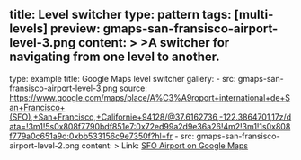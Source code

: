 title: Level switcher
type: pattern
tags: [multi-levels]
preview: gmaps-san-fransisco-airport-level-3.png
content: >
    >A switcher for navigating from one level to another.
---
type: example
title: Google Maps level switcher
gallery:
    - src: gmaps-san-fransisco-airport-level-3.png
      source: https://www.google.com/maps/place/A%C3%A9roport+international+de+San+Francisco+(SFO),+San+Francisco,+Californie+94128/@37.6162736,-122.3864701,17z/data=!3m1!5s0x808f7790bdf851e7:0x72ed99a2d9e36a26!4m2!3m1!1s0x808f779a0c651a9d:0xbb533156c9e7350f?hl=fr
    - src: gmaps-san-fransisco-airport-level-2.png
content: >
    Link: [SFO Airport on Google Maps](https://www.google.com/maps/place/A%C3%A9roport+international+de+San+Francisco,+San+Francisco,+Californie+94128/@37.6162736,-122.3864701,17z/data=!3m1!5s0x808f7790bdf851e7:0x72ed99a2d9e36a26!4m2!3m1!1s0x808f779a0c651a9d:0xbb533156c9e7350f?hl=fr)

    
